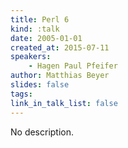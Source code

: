 ```yaml
---
title: Perl 6
kind: :talk
date: 2005-01-01
created_at: 2015-07-11
speakers:
    - Hagen Paul Pfeifer
author: Matthias Beyer
slides: false
tags:
link_in_talk_list: false
---
```


No description.
